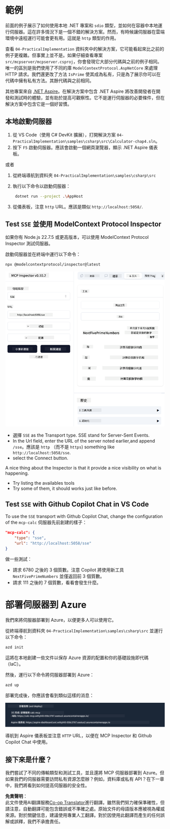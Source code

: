 <!--
CO_OP_TRANSLATOR_METADATA:
{
  "original_hash": "5020a3e1a1c7f30c00f9e37f1fa208e3",
  "translation_date": "2025-05-17T14:06:03+00:00",
  "source_file": "04-PracticalImplementation/samples/csharp/README.md",
  "language_code": "hk"
}
-->
# 範例

前面的例子展示了如何使用本地 .NET 專案和 `sdio` 類型，並如何在容器中本地運行伺服器。這在許多情況下是一個不錯的解決方案。然而，有時候讓伺服器在雲端環境中遠程運行可能會更有用。這就是 `http` 類型的作用。

查看 `04-PracticalImplementation` 資料夾中的解決方案，它可能看起來比之前的例子更複雜。但事實上並不是。如果仔細查看專案 `src/mcpserver/mcpserver.csproj`，你會發現它大部分代碼與之前的例子相同。唯一的區別是我們使用了不同的庫 `ModelContextProtocol.AspNetCore` 來處理 HTTP 請求。我們還更改了方法 `IsPrime` 使其成為私有，只是為了展示你可以在代碼中擁有私有方法。其餘代碼與之前相同。

其他專案來自 [.NET Aspire](https://learn.microsoft.com/dotnet/aspire/get-started/aspire-overview)。在解決方案中包含 .NET Aspire 將改善開發者在開發和測試時的體驗，並有助於提高可觀察性。它不是運行伺服器的必要條件，但在解決方案中包含它是一個好習慣。

## 本地啟動伺服器

1. 從 VS Code（使用 C# DevKit 擴展），打開解決方案 `04-PracticalImplementation\samples\csharp\src\Calculator-chap4.sln`。
2. 按下 `F5` 啟動伺服器。應該會啟動一個網頁瀏覽器，顯示 .NET Aspire 儀表板。

或者

1. 從終端導航到資料夾 `04-PracticalImplementation\samples\csharp\src`
2. 執行以下命令以啟動伺服器：
   ```bash
    dotnet run --project .\AppHost
   ```

3. 從儀表板，注意 `http` URL。應該是類似 `http://localhost:5058/`.

## Test `SSE` 並使用 ModelContext Protocol Inspector

如果你有 Node.js 22.7.5 或更高版本，可以使用 ModelContext Protocol Inspector 測試伺服器。

啟動伺服器並在終端中運行以下命令：

```bash
npx @modelcontextprotocol/inspector@latest
```

![MCP Inspector](../../../../../translated_images/mcp_inspector.2939244613cb5a0549b83942e062bceb69083c3d7b331c8de991ecf6834d6904.hk.png)

- 選擇 `SSE` as the Transport type. SSE stand for Server-Sent Events. 
- In the Url field, enter the URL of the server noted earlier,and append `/sse`。應該是 `http` （而不是 `https`) something like `http://localhost:5058/sse`.
- select the Connect button.

A nice thing about the Inspector is that it provide a nice visibility on what is happening.

- Try listing the availables tools
- Try some of them, it should works just like before.


## Test `SSE` with Github Copilot Chat in VS Code

To use the `SSE` transport with Github Copilot Chat, change the configuration of the `mcp-calc` 伺服器先前創建的樣子：

```json
"mcp-calc": {
    "type": "sse",
    "url": "http://localhost:5058/sse"
}
```

做一些測試：
- 請求 6780 之後的 3 個質數。注意 Copilot 將使用新工具 `NextFivePrimeNumbers` 並僅返回前 3 個質數。
- 請求 111 之後的 7 個質數，看看會發生什麼。

# 部署伺服器到 Azure

我們來將伺服器部署到 Azure，以便更多人可以使用它。

從終端導航到資料夾 `04-PracticalImplementation\samples\csharp\src` 並運行以下命令：

```bash
azd init
```

這將在本地創建一些文件以保存 Azure 資源的配置和你的基礎設施即代碼（IaC）。

然後，運行以下命令將伺服器部署到 Azure：

```bash
azd up
```

部署完成後，你應該會看到類似這樣的消息：

![Azd deployment success](../../../../../translated_images/chap4-azd-deploy-success.f69e7f61e50fdbf13ea3bf7302d9850a18e12832f34daee1695f29da3f32b452.hk.png)

導航到 Aspire 儀表板並注意 `HTTP` URL，以便在 MCP Inspector 和 Github Copilot Chat 中使用。

## 接下來是什麼？

我們嘗試了不同的傳輸類型和測試工具，並且還將 MCP 伺服器部署到 Azure。但如果我們的伺服器需要訪問私有資源怎麼辦？例如，資料庫或私有 API？在下一章中，我們將看到如何提高伺服器的安全性。

**免責聲明**：  
此文件使用AI翻譯服務[Co-op Translator](https://github.com/Azure/co-op-translator)進行翻譯。雖然我們努力確保準確性，但請注意，自動翻譯可能包含錯誤或不準確之處。原始文件的母語版本應被視為權威來源。對於關鍵信息，建議使用專業人工翻譯。對於因使用此翻譯而產生的任何誤解或誤釋，我們不承擔責任。